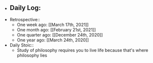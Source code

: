 - Daily Log:
    -
- Retrospective::
    - One week ago: [[March 17th, 2021]]
    - One month ago: [[February 21st, 2021]]
    - One quarter ago: [[December 24th, 2020]]
    - One year ago: [[March 24th, 2020]]
- Daily Stoic::
    - Study of philosophy requires you to live life because that's where philosophy lies

